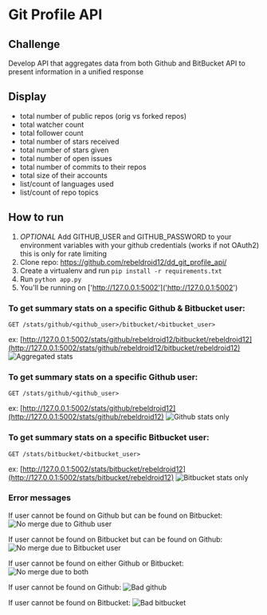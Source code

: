 # Git Profile API

## Challenge

Develop API that aggregates data from both Github and BitBucket API to present information in a unified response

## Display

- total number of public repos (orig vs forked repos)
- total watcher count
- total follower count
- total number of stars received
- total number of stars given
- total number of open issues
- total number of commits to their repos
- total size of their accounts
- list/count of languages used
- list/count of repo topics

## How to run
1. *OPTIONAL* Add GITHUB_USER and GITHUB_PASSWORD to your environment variables with your github credentials (works if not OAuth2) this is only for rate limiting
2. Clone repo: https://github.com/rebeldroid12/dd_git_profile_api/
3. Create a virtualenv and run `pip install -r requirements.txt`
4. Run `python app.py`
5. You'll be running on ['http://127.0.0.1:5002']('http://127.0.0.1:5002')


### To get summary stats on a specific Github & Bitbucket user:
`GET /stats/github/<github_user>/bitbucket/<bitbucket_user>`

ex: [http://127.0.0.1:5002/stats/github/rebeldroid12/bitbucket/rebeldroid12](http://127.0.0.1:5002/stats/github/rebeldroid12/bitbucket/rebeldroid12)
![Aggregated stats](https://github.com/rebeldroid12/dd_git_profile_api/blob/master/misc/merged.png)


### To get summary stats on a specific Github user:
`GET /stats/github/<github_user>`

ex: [http://127.0.0.1:5002/stats/github/rebeldroid12](http://127.0.0.1:5002/stats/github/rebeldroid12)
![Github stats only](https://github.com/rebeldroid12/dd_git_profile_api/blob/master/misc/github.png)


### To get summary stats on a specific Bitbucket user:
`GET /stats/bitbucket/<bitbucket_user>`

ex: [http://127.0.0.1:5002/stats/bitbucket/rebeldroid12](http://127.0.0.1:5002/stats/bitbucket/rebeldroid12)
![Bitbucket stats only](https://github.com/rebeldroid12/dd_git_profile_api/blob/master/misc/bitbucket.png)

### Error messages
If user cannot be found on Github but can be found on Bitbucket:
![No merge due to Github user](https://github.com/rebeldroid12/dd_git_profile_api/blob/master/misc/no_merge_on_github.png)

If user cannot be found on Bitbucket but can be found on Github:
![No merge due to Bitbucket user](https://github.com/rebeldroid12/dd_git_profile_api/blob/master/misc/no_merge_on_bitbucket.png)

If user cannot be found on either Github or Bitbucket:
![No merge due to both](https://github.com/rebeldroid12/dd_git_profile_api/blob/master/misc/no_merge_both.png)

If user cannot be found on Github:
![Bad github](https://github.com/rebeldroid12/dd_git_profile_api/blob/master/misc/bad_github.png)

If user cannot be found on Bitbucket:
![Bad bitbucket](https://github.com/rebeldroid12/dd_git_profile_api/blob/master/misc/bad_bitbucket.png)
